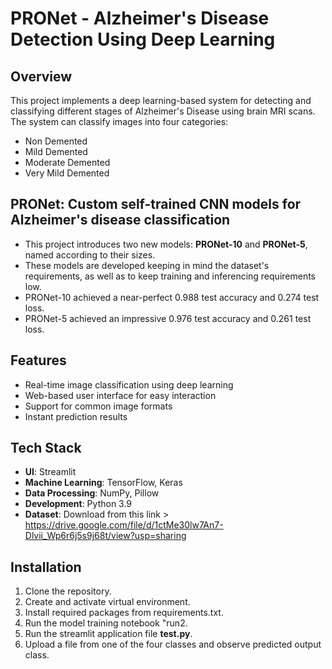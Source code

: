 # PRONet - Alzheimer's Disease Detection Using Deep Learning

## Overview
This project implements a deep learning-based system for detecting and classifying different stages of Alzheimer's Disease using brain MRI scans. The system can classify images into four categories:
- Non Demented
- Mild Demented
- Moderate Demented
- Very Mild Demented

## PRONet: Custom self-trained CNN models for Alzheimer's disease classification
- This project introduces two new models: **PRONet-10** and **PRONet-5**, named according to their sizes.
- These models are developed keeping in mind the dataset's requirements, as well as to keep training and inferencing requirements low.
- PRONet-10 achieved a near-perfect 0.988 test accuracy and 0.274 test loss.
- PRONet-5 achieved an impressive 0.976 test accuracy and 0.261 test loss.

## Features
- Real-time image classification using deep learning
- Web-based user interface for easy interaction
- Support for common image formats
- Instant prediction results

## Tech Stack
- **UI**: Streamlit
- **Machine Learning**: TensorFlow, Keras
- **Data Processing**: NumPy, Pillow
- **Development**: Python 3.9
- **Dataset**: Download from this link > https://drive.google.com/file/d/1ctMe30lw7An7-Dlvii_Wp6r6j5s9j68t/view?usp=sharing

## Installation

1. Clone the repository.
2. Create and activate virtual environment.
3. Install required packages from requirements.txt.
4. Run the model training notebook "run2.
5. Run the streamlit application file **test.py**.
6. Upload a file from one of the four classes and observe predicted output class.
